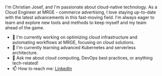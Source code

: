 I'm Christian Josef, and I'm passionate about cloud-native technology. As a Cloud Engineer at MRGE - commerce advertising, I love staying up-to-date with the latest advancements in this fast-moving field. I'm always eager to learn and explore new tools and methods to keep myself and my team ahead of the game.

- 🔭 I'm currently working on optimizing cloud infrastructure and automating workflows at MRGE, focusing on cloud solutions.
- 🌱 I'm currently learning advanced Kubernetes and serverless architecture.
- 💬 Ask me about cloud computing, DevOps best practices, or anything tech-related!
- 📫 How to reach me: [LinkedIn](https://www.linkedin.com/in/cjosefaquino/)
